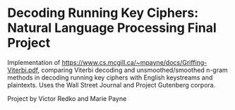 # Decoding Running Key Ciphers: Natural Language Processing Final Project
Implementation of https://www.cs.mcgill.ca/~mpayne/docs/Griffing-Viterbi.pdf, 
comparing Viterbi decoding and unsmoothed/smoothed n-gram methods in decoding running
key ciphers with English keystreams and plaintexts. Uses the Wall Street Journal and
Project Gutenberg corpora.

Project by Victor Redko and Marie Payne  
